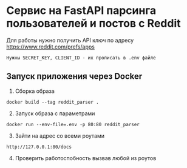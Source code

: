 # Сервис на FastAPI парсинга пользователей и постов с Reddit
Для работы нужно получить API ключ по адресу https://www.reddit.com/prefs/apps
```
Нужны SECRET_KEY, CLIENT_ID - их прописать в .env файле
```

## Запуск приложения через Docker

1. Сборка образа 
```
docker build --tag reddit_parser .
```

2. Запуск образа с параметрами
```
docker run --env-file=.env -p 80:80 reddit_parser
```

3. Зайти на адрес со всеми роутами
```
http://127.0.0.1:80/docs
```

4. Проверить работоспобность вызвав любой из роутов